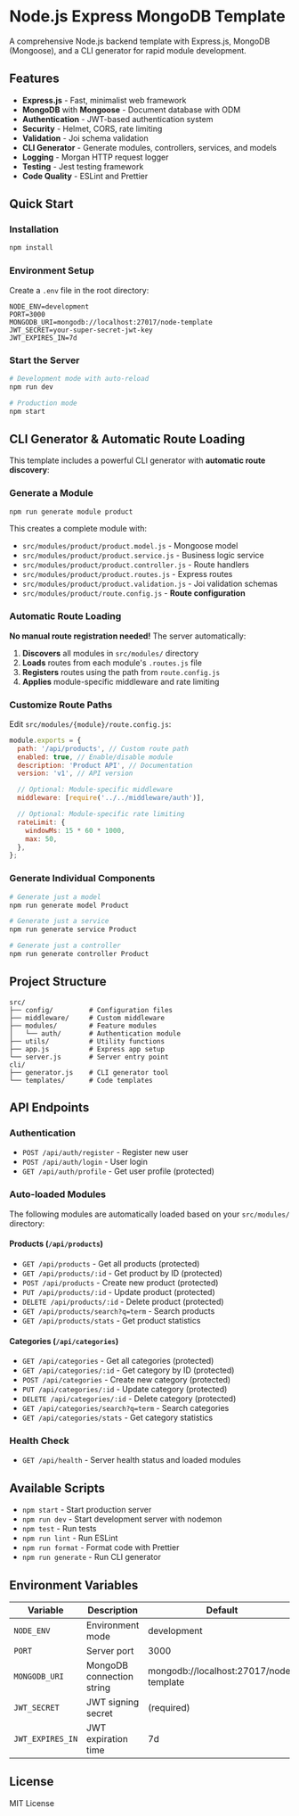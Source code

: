 # Node.js Express MongoDB Template

A comprehensive Node.js backend template with Express.js, MongoDB (Mongoose), and a CLI generator for rapid module development.

## Features

- **Express.js** - Fast, minimalist web framework
- **MongoDB** with **Mongoose** - Document database with ODM
- **Authentication** - JWT-based authentication system
- **Security** - Helmet, CORS, rate limiting
- **Validation** - Joi schema validation
- **CLI Generator** - Generate modules, controllers, services, and models
- **Logging** - Morgan HTTP request logger
- **Testing** - Jest testing framework
- **Code Quality** - ESLint and Prettier

## Quick Start

### Installation

```bash
npm install
```

### Environment Setup

Create a `.env` file in the root directory:

```env
NODE_ENV=development
PORT=3000
MONGODB_URI=mongodb://localhost:27017/node-template
JWT_SECRET=your-super-secret-jwt-key
JWT_EXPIRES_IN=7d
```

### Start the Server

```bash
# Development mode with auto-reload
npm run dev

# Production mode
npm start
```

## CLI Generator & Automatic Route Loading

This template includes a powerful CLI generator with **automatic route discovery**:

### Generate a Module

```bash
npm run generate module product
```

This creates a complete module with:

- `src/modules/product/product.model.js` - Mongoose model
- `src/modules/product/product.service.js` - Business logic service
- `src/modules/product/product.controller.js` - Route handlers
- `src/modules/product/product.routes.js` - Express routes
- `src/modules/product/product.validation.js` - Joi validation schemas
- `src/modules/product/route.config.js` - **Route configuration**

### Automatic Route Loading

**No manual route registration needed!** The server automatically:

1. **Discovers** all modules in `src/modules/` directory
2. **Loads** routes from each module's `.routes.js` file
3. **Registers** routes using the path from `route.config.js`
4. **Applies** module-specific middleware and rate limiting

### Customize Route Paths

Edit `src/modules/{module}/route.config.js`:

```javascript
module.exports = {
  path: '/api/products', // Custom route path
  enabled: true, // Enable/disable module
  description: 'Product API', // Documentation
  version: 'v1', // API version

  // Optional: Module-specific middleware
  middleware: [require('../../middleware/auth')],

  // Optional: Module-specific rate limiting
  rateLimit: {
    windowMs: 15 * 60 * 1000,
    max: 50,
  },
};
```

### Generate Individual Components

```bash
# Generate just a model
npm run generate model Product

# Generate just a service
npm run generate service Product

# Generate just a controller
npm run generate controller Product
```

## Project Structure

```
src/
├── config/         # Configuration files
├── middleware/     # Custom middleware
├── modules/        # Feature modules
│   └── auth/       # Authentication module
├── utils/          # Utility functions
├── app.js          # Express app setup
└── server.js       # Server entry point
cli/
├── generator.js    # CLI generator tool
└── templates/      # Code templates
```

## API Endpoints

### Authentication

- `POST /api/auth/register` - Register new user
- `POST /api/auth/login` - User login
- `GET /api/auth/profile` - Get user profile (protected)

### Auto-loaded Modules

The following modules are automatically loaded based on your `src/modules/` directory:

#### Products (`/api/products`)

- `GET /api/products` - Get all products (protected)
- `GET /api/products/:id` - Get product by ID (protected)
- `POST /api/products` - Create new product (protected)
- `PUT /api/products/:id` - Update product (protected)
- `DELETE /api/products/:id` - Delete product (protected)
- `GET /api/products/search?q=term` - Search products
- `GET /api/products/stats` - Get product statistics

#### Categories (`/api/categories`)

- `GET /api/categories` - Get all categories (protected)
- `GET /api/categories/:id` - Get category by ID (protected)
- `POST /api/categories` - Create new category (protected)
- `PUT /api/categories/:id` - Update category (protected)
- `DELETE /api/categories/:id` - Delete category (protected)
- `GET /api/categories/search?q=term` - Search categories
- `GET /api/categories/stats` - Get category statistics

### Health Check

- `GET /api/health` - Server health status and loaded modules

## Available Scripts

- `npm start` - Start production server
- `npm run dev` - Start development server with nodemon
- `npm test` - Run tests
- `npm run lint` - Run ESLint
- `npm run format` - Format code with Prettier
- `npm run generate` - Run CLI generator

## Environment Variables

| Variable         | Description               | Default                                 |
| ---------------- | ------------------------- | --------------------------------------- |
| `NODE_ENV`       | Environment mode          | development                             |
| `PORT`           | Server port               | 3000                                    |
| `MONGODB_URI`    | MongoDB connection string | mongodb://localhost:27017/node-template |
| `JWT_SECRET`     | JWT signing secret        | (required)                              |
| `JWT_EXPIRES_IN` | JWT expiration time       | 7d                                      |

## License

MIT License
